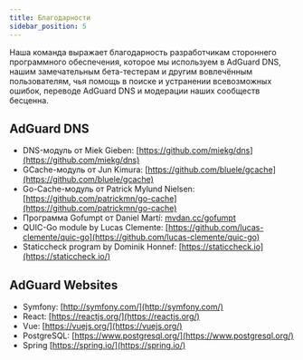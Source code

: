 ```yaml
---
title: Благодарности
sidebar_position: 5
---
```


Наша команда выражает благодарность разработчикам стороннего программного обеспечения, которое мы используем в AdGuard DNS, нашим замечательным бета-тестерам и другим вовлечённым пользователям, чья помощь в поиске и устранении всевозможных ошибок, переводе AdGuard DNS и модерации наших сообществ бесценна.

## AdGuard DNS

* DNS-модуль от Miek Gieben: [https://github.com/miekg/dns](https://github.com/miekg/dns)
* GCache-модуль от Jun Kimura: [https://github.com/bluele/gcache](https://github.com/bluele/gcache)
* Go-Cache-модуль от Patrick Mylund Nielsen: [https://github.com/patrickmn/go-cache](https://github.com/patrickmn/go-cache)
* Программа Gofumpt от Daniel Martí: [mvdan.cc/gofumpt](https://github.com/mvdan/gofumpt)
* QUIC-Go module by Lucas Clemente: [https://github.com/lucas-clemente/quic-go](https://github.com/lucas-clemente/quic-go)
* Staticcheck program by Dominik Honnef: [https://staticcheck.io](https://staticcheck.io/)

## AdGuard Websites

* Symfony: [http://symfony.com/](http://symfony.com/)
* React: [https://reactjs.org/](https://reactjs.org/)
* Vue: [https://vuejs.org/](https://vuejs.org/)
* PostgreSQL: [https://www.postgresql.org/](https://www.postgresql.org/)
* Spring [https://spring.io/](https://spring.io/)



